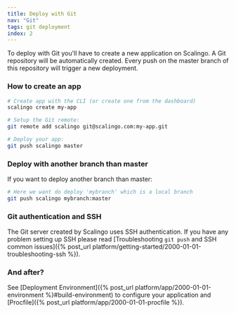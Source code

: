 ```yaml
---
title: Deploy with Git
nav: "Git"
tags: git deployment
index: 2
---
```


To deploy with Git you'll have to create a new application on Scalingo. A Git repository will be automatically created. Every push on the master branch of this repository will trigger a new deployment.

### How to create an app

```bash
# Create app with the CLI (or create one from the dashboard)
scalingo create my-app

# Setup the Git remote:
git remote add scalingo git@scalingo.com:my-app.git

# Deploy your app:
git push scalingo master
```

### Deploy with another branch than master

If you want to deploy another branch than master:

```bash
# Here we want do deploy 'mybranch' which is a local branch
git push scalingo mybranch:master
```

### Git authentication and SSH

The Git server created by Scalingo uses SSH authentication. If you have any problem setting up SSH please read [Troubleshooting `git push` and SSH common issues]({% post_url platform/getting-started/2000-01-01-troubleshooting-ssh %}).

### And after?

See [Deployment Environment]({% post_url platform/app/2000-01-01-environment %}#build-environment) to configure your application and [Procfile]({% post_url platform/app/2000-01-01-procfile %}).
